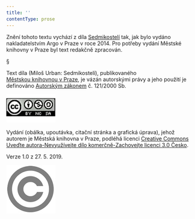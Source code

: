 ```yaml
---
title: ''
contentType: prose
---
```


<section>

Znění tohoto textu vychází z díla [Sedmikostelí](https://search.mlp.cz/cz/titul/sedmikosteli/4040971/) tak, jak bylo vydáno nakladatelstvím Argo v Praze v roce 2014. Pro potřeby vydání Městské knihovny v Praze byl text redakčně zpracován.

§

Text díla (Miloš Urban: Sedmikostelí), publikovaného [Městskou knihovnou v Praze](https://www.mlp.cz/cz/), je vázán autorskými právy a jeho použití je definováno [Autorským zákonem](https://www.mkcr.cz/predpisy-zakonu-709.html) č. 121/2000 Sb.

[![image001.jpg](./resources/image001_fmt.jpeg)](https://creativecommons.org/licenses/by-nc-sa/3.0/cz/)

Vydání (obálka, upoutávka, citační stránka a grafická úprava), jehož autorem je Městská knihovna v Praze, podléhá licenci [Creative Commons Uveďte autora-Nevyužívejte dílo komerčně-Zachovejte licenci 3.0 Česko](https://creativecommons.org/licenses/by-nc-sa/3.0/cz/).

Verze 1.0 z 27. 5. 2019.

![image002.jpg](./resources/image002_fmt.jpeg)

</section>
